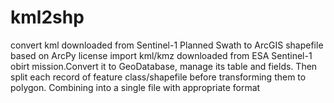 # kml2shp
convert kml downloaded from Sentinel-1 Planned Swath to ArcGIS shapefile
based on ArcPy license
import kml/kmz downloaded from ESA Sentinel-1 obirt mission.Convert 
it to GeoDatabase, manage its table and fields. Then split each record
of feature class/shapefile before transforming them to polygon. 
Combining into a single file with appropriate format
